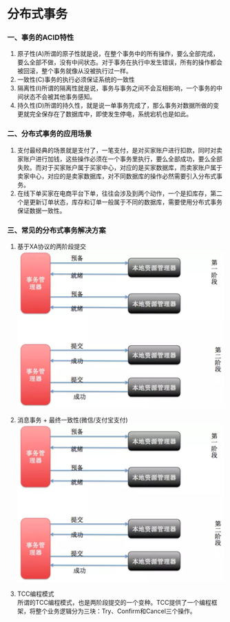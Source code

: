 # 分布式事务
### 一、事务的ACID特性
1. 原子性(A)所谓的原子性就是说，在整个事务中的所有操作，要么全部完成，要么全部不做，没有中间状态。对于事务在执行中发生错误，所有的操作都会被回滚，整个事务就像从没被执行过一样。  
2. 一致性(C)事务的执行必须保证系统的一致性  
3. 隔离性(I)所谓的隔离性就是说，事务与事务之间不会互相影响，一个事务的中间状态不会被其他事务感知。  
4. 持久性(D)所谓的持久性，就是说一单事务完成了，那么事务对数据所做的变更就完全保存在了数据库中，即使发生停电，系统宕机也是如此。  

### 二、分布式事务的应用场景
1. 支付最经典的场景就是支付了，一笔支付，是对买家账户进行扣款，同时对卖家账户进行加钱，这些操作必须在一个事务里执行，要么全部成功，要么全部失败。而对于买家账户属于买家中心，对应的是买家数据库，而卖家账户属于卖家中心，对应的是卖家数据库，对不同数据库的操作必然需要引入分布式事务。  
2. 在线下单买家在电商平台下单，往往会涉及到两个动作，一个是扣库存，第二个是更新订单状态，库存和订单一般属于不同的数据库，需要使用分布式事务保证数据一致性。  

### 三、常见的分布式事务解决方案
1. 基于XA协议的两阶段提交  
![分布式事务01.png](./images/分布式事务01.png)

2. 消息事务 + 最终一致性(微信/支付宝支付)  
![分布式事务01.png](./images/分布式事务01.png)

3. TCC编程模式  
所谓的TCC编程模式，也是两阶段提交的一个变种。TCC提供了一个编程框架，将整个业务逻辑分为三块：Try、Confirm和Cancel三个操作。

